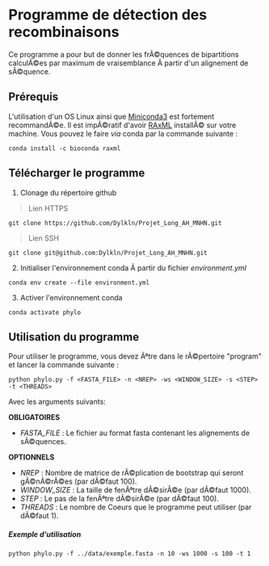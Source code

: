 # Programme de détection des recombinaisons

Ce programme a pour but de donner les frÃ©quences de bipartitions calculÃ©es par maximum de vraisemblance Ã  partir d'un alignement de sÃ©quence.

## Prérequis

L'utilisation d'un OS Linux ainsi que [Miniconda3](https://docs.conda.io/en/latest/miniconda.html) est fortement recommandÃ©e.
Il est impÃ©ratif d'avoir [RAxML](https://cme.h-its.org/exelixis/web/software/raxml/) installÃ© sur votre machine. Vous pouvez le faire *via* conda par la commande suivante : 
```
conda install -c bioconda raxml
```

## Télécharger le programme

1. Clonage du répertoire github

> Lien HTTPS

```
git clone https://github.com/Dylkln/Projet_Long_AH_MNHN.git
```

> Lien SSH

```
git clone git@github.com:Dylkln/Projet_Long_AH_MNHN.git
```

2. Initialiser l'environnement conda Ã  partir du fichier *environment.yml*

```
conda env create --file environment.yml
```

3. Activer l'environnement conda

```
conda activate phylo
```

## Utilisation du programme

Pour utiliser le programme, vous devez Ãªtre dans le rÃ©pertoire "program" et lancer la commande suivante :

```
python phylo.py -f <FASTA_FILE> -n <NREP> -ws <WINDOW_SIZE> -s <STEP> -t <THREADS>
```

Avec les arguments suivants:

**OBLIGATOIRES**
- *FASTA_FILE* : Le fichier au format fasta contenant les alignements de sÃ©quences.

**OPTIONNELS**
- *NREP* : Nombre de matrice de rÃ©plication de bootstrap qui seront gÃ©nÃ©rÃ©es (par dÃ©faut 100). 
- *WINDOW_SIZE* : La taille de fenÃªtre dÃ©sirÃ©e (par dÃ©faut 1000). 
- *STEP* :  Le pas de la fenÃªtre dÃ©sirÃ©e (par dÃ©faut 100).
- *THREADS* : Le nombre de Coeurs que le programme peut utiliser (par dÃ©faut 1).

##### Exemple d'utilisation

```
python phylo.py -f ../data/exemple.fasta -n 10 -ws 1000 -s 100 -t 1
```
